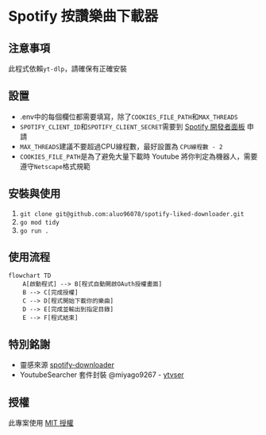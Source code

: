 # Spotify 按讚樂曲下載器

## 注意事項
此程式依賴`yt-dlp`，請確保有正確安裝

## 設置

- .env中的每個欄位都需要填寫，除了`COOKIES_FILE_PATH`和`MAX_THREADS`
- `SPOTIFY_CLIENT_ID`和`SPOTIFY_CLIENT_SECRET`需要到 [Spotify 開發者面板](https://developer.spotify.com/) 申請
- `MAX_THREADS`建議不要超過CPU線程數，最好設置為 `CPU線程數 - 2`
- `COOKIES_FILE_PATH`是為了避免大量下載時 Youtube 將你判定為機器人，需要遵守`Netscape`格式規範

## 安裝與使用

1. `git clone git@github.com:aluo96078/spotify-liked-downloader.git`
2. `go mod tidy`
3. `go run .`

## 使用流程

```mermaid
flowchart TD
    A[啟動程式] --> B[程式自動開啟OAuth授權畫面]
    B --> C[完成授權]
    C --> D[程式開始下載你的樂曲]
    D --> E[完成並輸出到指定目錄]
    E --> F[程式結束]
```


## 特別銘謝

- 靈感來源 [spotify-downloader](https://github.com/spotDL/spotify-downloader)
- YoutubeSearcher 套件封裝 @miyago9267 - [ytvser](https://github.com/miyago9267/ytvser)

## 授權

此專案使用 [MIT 授權](LICENSE)